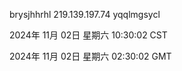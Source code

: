 brysjhhrhl 219.139.197.74 yqqlmgsycl

2024年 11月 02日 星期六 10:30:02 CST

2024年 11月 02日 星期六 02:30:02 GMT
